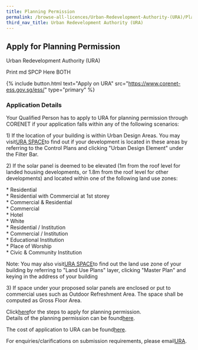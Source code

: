 ```yaml
---
title: Planning Permission
permalink: /browse-all-licences/Urban-Redevelopment-Authority-(URA)/Planning-Permission
third_nav_title: Urban Redevelopment Authority (URA)
---
```


## Apply for Planning Permission

Urban Redevelopment Authority (URA)

Print md SPCP Here BOTH

{% include button.html text="Apply on URA" src="https://www.corenet-ess.gov.sg/ess/" type="primary" %}

### Application Details

<p>Your Qualified Person has to apply to URA for planning permission through CORENET if your application falls within any of the following scenarios:</p>
<p>1) If the location of your building is within Urban Design Areas. You may visit<a href="https://www.ura.gov.sg/maps" target="_blank" rel="noopener">URA SPACE</a>to find out if your development is located in these areas by referring to the Control Plans and clicking "Urban Design Element" under the Filter Bar.</p>
<p>2) If the solar panel is deemed to be elevated (1m from the roof level for landed housing developments, or 1.8m from the roof level for other developments) and located within one of the following land use zones:</p>
<p>* Residential<br />* Residential with Commercial at 1st storey<br />* Commercial & Residential<br />* Commercial<br />* Hotel<br />* White<br />* Residential / Institution<br />* Commercial / Institution<br />* Educational Institution<br />* Place of Worship<br />* Civic & Community Institution</p>
<p>Note: You may also visit<a href="https://www.ura.gov.sg/maps" target="_blank" rel="noopener">URA SPACE</a>to find out the land use zone of your building by referring to "Land Use Plans" layer, clicking "Master Plan" and keying in the address of your building</p>
<p>3) If space under your proposed solar panels are enclosed or put to commercial uses such as Outdoor Refreshment Area. The space shall be computed as Gross Floor Area.</p>
<p>Click<a href="https://www.ura.gov.sg/Corporate/Guidelines/Development-Control/Planning-Permission/using-CORENET-eSS" target="_blank" rel="noopener">here</a>for the steps to apply for planning permission.<br />Details of the planning permission can be found<a href="https://www.ura.gov.sg/Corporate/Guidelines/Development-Control/Planning-Permission" target="_blank" rel="noopener">here</a>.</p>
<p>The cost of application to URA can be found<a href="https://www.ura.gov.sg/edaxfWeb/fee/calcFee.jsp" target="_blank" rel="noopener">here</a>.</p>
<p>For enquiries/clarifications on submission requirements, please email<a href="https://www.ura.gov.sg/feedbackWeb/contactus_feedback.jsp" target="_blank" rel="noopener">URA</a>.</p>

